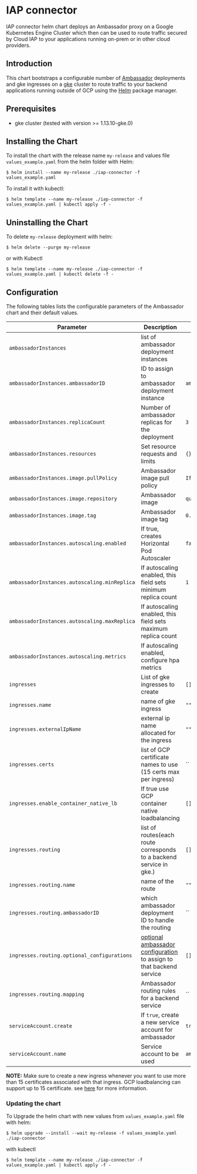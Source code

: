 # IAP connector

IAP connector helm chart deploys an Ambassador proxy on a Google Kubernetes Engine Cluster which then can be used to route traffic secured by Cloud IAP to your applications running on-prem or in other cloud providers.

## Introduction

This chart bootstraps a configurable number of [Ambassador](https://www.getambassador.io) deployments and gke ingresses on a [gke](https://cloud.google.com/kubernetes-engine/) cluster to route traffic to your backend applications running outside of GCP using the [Helm](https://helm.sh) package manager.

## Prerequisites
- gke cluster (tested with version >= 1.13.10-gke.0)

## Installing the Chart

To install the chart with the release name `my-release` and values file `values_example.yaml` from the helm folder with Helm:

```console
$ helm install --name my-release ./iap-connector -f values_example.yaml
```

To install it with kubectl:

```console
$ helm template --name my-release ./iap-connector -f values_example.yaml | kubectl apply -f -
```


## Uninstalling the Chart

To delete `my-release` deployment with helm:

```console
$ helm delete --purge my-release
```

or with Kubectl

```console
$ helm template --name my-release ./iap-connector -f values_example.yaml | kubectl delete -f -
```

## Configuration

The following tables lists the configurable parameters of the Ambassador chart and their default values.

| Parameter                          | Description                                                                     | Default                           |
| ---------------------------------- | ------------------------------------------------------------------------------- |----------- |
| `ambassadorInstances`              | list of ambassador deployment instances                           |                      |
| `ambassadorInstances.ambassadorID`              | ID to assign to ambassador deployment instance                           | `ambassador-1`                            |
| `ambassadorInstances.replicaCount`            | Number of ambassador replicas for the deployment                              | `3`                            |
| `ambassadorInstances.resources`                | Set resource requests and limits                                      | `{}`                       |
| `ambassadorInstances.image.pullPolicy`                 | Ambassador image pull policy                                                    | `IfNotPresent`                    |
| `ambassadorInstances.image.repository`                 | Ambassador image                                                                | `quay.io/datawire/ambassador`     |
| `ambassadorInstances.image.tag`                        | Ambassador image tag                                                            | `0.39.0`                          |
| `ambassadorInstances.autoscaling.enabled`              | If true, creates Horizontal Pod Autoscaler                                      | `false`                           |
| `ambassadorInstances.autoscaling.minReplica`           | If autoscaling enabled, this field sets minimum replica count                   | `1`                               |
| `ambassadorInstances.autoscaling.maxReplica`           | If autoscaling enabled, this field sets maximum replica count                   |                                |
| `ambassadorInstances.autoscaling.metrics`              | If autoscaling enabled, configure hpa metrics    
| `ingresses`         | List of gke ingresses to create                                | `[]`   |
| `ingresses.name`         | name of gke ingress                               | `""`    |
| `ingresses.externalIpName`         | external ip name allocated for the ingress                                | `""`  | 
| `ingresses.certs`         | list of GCP certificate names  to use (15 certs max per ingress)        | ``    |
| `ingresses.enable_container_native_lb`         | If true use GCP container native loadbalancing                                | `[]`   |
| `ingresses.routing`         | list of routes(each route corresponds to a backend service in gke.)                               | `[]`    |
| `ingresses.routing.name`         | name of the route                               | `""`   |
| `ingresses.routing.ambassadorID`         | which ambassador deployment ID to handle the routing                              | ``    |
| `ingresses.routing.optional_configurations`         | [optional ambassador configuration](https://www.getambassador.io/reference/mappings/#additional-attributes) to assign to that backend service                              | `[]`   |
| `ingresses.routing.mapping`         | Ambassador routing rules for a backend service                               | ``                           |
| `serviceAccount.create`            | If `true`, create a new service account for ambassador                                        | `true`                            |
| `serviceAccount.name`              | Service account to be used                                                      | `ambassador`                      |

**NOTE:** Make sure to create a new ingress whenever you want to use more than 15 certificates associated with that ingress. GCP loadbalancing can support up to 15 certificate. see [here](https://cloud.google.com/load-balancing/docs/ssl-certificates) for more information. 


### Updating the chart

To Upgrade the helm chart with new values from `values_example.yaml` file with helm:

```console
$ helm upgrade --install --wait my-release -f values_example.yaml ./iap-connector
```

with kubectl

```console
$ helm template --name my-release ./iap-connector -f values_example.yaml | kubectl apply -f -
```